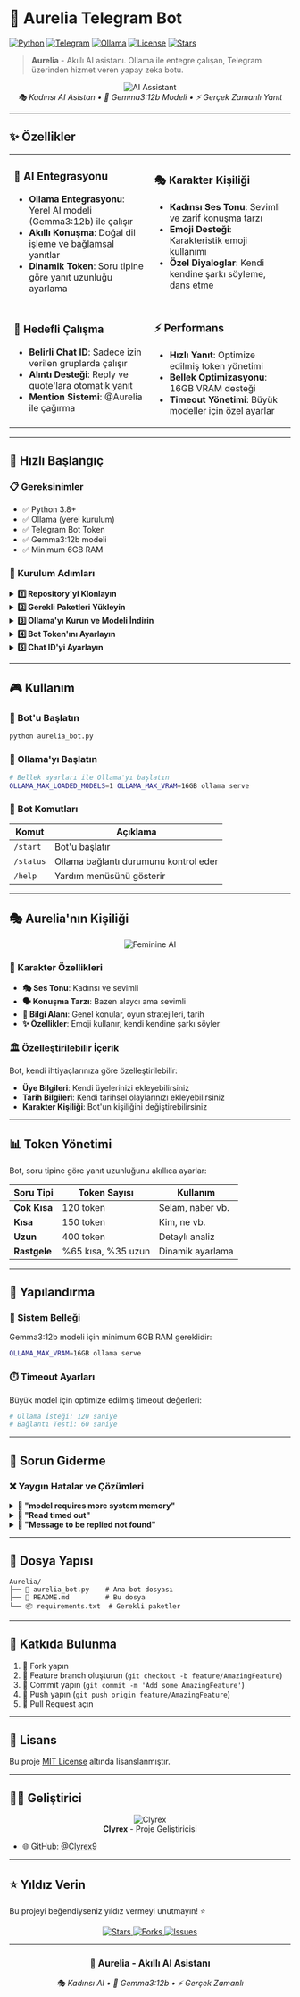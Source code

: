 # 🤖 Aurelia Telegram Bot

[![Python](https://img.shields.io/badge/Python-3.8+-blue.svg)](https://www.python.org/downloads/)
[![Telegram](https://img.shields.io/badge/Telegram-Bot-blue.svg)](https://core.telegram.org/bots)
[![Ollama](https://img.shields.io/badge/Ollama-AI%20Model-green.svg)](https://ollama.ai/)
[![License](https://img.shields.io/badge/License-MIT-yellow.svg)](LICENSE)
[![Stars](https://img.shields.io/github/stars/Clyrex9/Aurelia?style=social)](https://github.com/Clyrex9/Aurelia)

> **Aurelia** - Akıllı AI asistanı. Ollama ile entegre çalışan, Telegram üzerinden hizmet veren yapay zeka botu.

<div align="center">
  <img src="https://img.shields.io/badge/AI%20Assistant-Elite%20Bot-red?style=for-the-badge&logo=telegram" alt="AI Assistant">
  <br>
  <em>🎭 Kadınsı AI Asistan • 🧠 Gemma3:12b Modeli • ⚡ Gerçek Zamanlı Yanıt</em>
</div>

---

## ✨ Özellikler

<table>
<tr>
<td width="50%">

### 🤖 AI Entegrasyonu
- **Ollama Entegrasyonu**: Yerel AI modeli (Gemma3:12b) ile çalışır
- **Akıllı Konuşma**: Doğal dil işleme ve bağlamsal yanıtlar
- **Dinamik Token**: Soru tipine göre yanıt uzunluğu ayarlama

</td>
<td width="50%">

### 🎭 Karakter Kişiliği
- **Kadınsı Ses Tonu**: Sevimli ve zarif konuşma tarzı
- **Emoji Desteği**: Karakteristik emoji kullanımı
- **Özel Diyaloglar**: Kendi kendine şarkı söyleme, dans etme

</td>
</tr>
<tr>
<td width="50%">

### 🎯 Hedefli Çalışma
- **Belirli Chat ID**: Sadece izin verilen gruplarda çalışır
- **Alıntı Desteği**: Reply ve quote'lara otomatik yanıt
- **Mention Sistemi**: @Aurelia ile çağırma

</td>
<td width="50%">

### ⚡ Performans
- **Hızlı Yanıt**: Optimize edilmiş token yönetimi
- **Bellek Optimizasyonu**: 16GB VRAM desteği
- **Timeout Yönetimi**: Büyük modeller için özel ayarlar

</td>
</tr>
</table>

---

## 🚀 Hızlı Başlangıç

### 📋 Gereksinimler

- ✅ Python 3.8+
- ✅ Ollama (yerel kurulum)
- ✅ Telegram Bot Token
- ✅ Gemma3:12b modeli
- ✅ Minimum 6GB RAM

### 🔧 Kurulum Adımları

<details>
<summary><b>1️⃣ Repository'yi Klonlayın</b></summary>

```bash
git clone https://github.com/Clyrex9/Aurelia.git
cd Aurelia
```

</details>

<details>
<summary><b>2️⃣ Gerekli Paketleri Yükleyin</b></summary>

```bash
pip install -r requirements.txt
```

</details>

<details>
<summary><b>3️⃣ Ollama'yı Kurun ve Modeli İndirin</b></summary>

```bash
# Ollama'yı kurun (https://ollama.ai)
ollama pull gemma3:12b
```

</details>

<details>
<summary><b>4️⃣ Bot Token'ını Ayarlayın</b></summary>

`aurelia_bot.py` dosyasında bot token'ınızı güncelleyin:

```python
TELEGRAM_BOT_TOKEN = "YOUR_BOT_TOKEN_HERE"
```

</details>

<details>
<summary><b>5️⃣ Chat ID'yi Ayarlayın</b></summary>

Hedef chat ID'yi güncelleyin:

```python
ALLOWED_CHAT_ID = YOUR_CHAT_ID_HERE  # Sizin chat ID'niz
```

</details>

---

## 🎮 Kullanım

### 🚀 Bot'u Başlatın

```bash
python aurelia_bot.py
```

### 🧠 Ollama'yı Başlatın

```bash
# Bellek ayarları ile Ollama'yı başlatın
OLLAMA_MAX_LOADED_MODELS=1 OLLAMA_MAX_VRAM=16GB ollama serve
```

### 💬 Bot Komutları

| Komut | Açıklama |
|-------|----------|
| `/start` | Bot'u başlatır |
| `/status` | Ollama bağlantı durumunu kontrol eder |
| `/help` | Yardım menüsünü gösterir |

---

## 🎭 Aurelia'nın Kişiliği

<div align="center">
  <img src="https://img.shields.io/badge/Personality-Feminine%20AI-pink?style=for-the-badge" alt="Feminine AI">
</div>

### 👑 Karakter Özellikleri

- **🎭 Ses Tonu**: Kadınsı ve sevimli
- **🗣️ Konuşma Tarzı**: Bazen alaycı ama sevimli
- **🧠 Bilgi Alanı**: Genel konular, oyun stratejileri, tarih
- **✨ Özellikler**: Emoji kullanır, kendi kendine şarkı söyler

### 🏛️ Özelleştirilebilir İçerik

Bot, kendi ihtiyaçlarınıza göre özelleştirilebilir:

- **Üye Bilgileri**: Kendi üyelerinizi ekleyebilirsiniz
- **Tarih Bilgileri**: Kendi tarihsel olaylarınızı ekleyebilirsiniz
- **Karakter Kişiliği**: Bot'un kişiliğini değiştirebilirsiniz

---

## 📊 Token Yönetimi

Bot, soru tipine göre yanıt uzunluğunu akıllıca ayarlar:

| Soru Tipi | Token Sayısı | Kullanım |
|------------|---------------|----------|
| **Çok Kısa** | 120 token | Selam, naber vb. |
| **Kısa** | 150 token | Kim, ne vb. |
| **Uzun** | 400 token | Detaylı analiz |
| **Rastgele** | %65 kısa, %35 uzun | Dinamik ayarlama |

---

## 🔧 Yapılandırma

### 💾 Sistem Belleği

Gemma3:12b modeli için minimum 6GB RAM gereklidir:

```bash
OLLAMA_MAX_VRAM=16GB ollama serve
```

### ⏱️ Timeout Ayarları

Büyük model için optimize edilmiş timeout değerleri:

```python
# Ollama İsteği: 120 saniye
# Bağlantı Testi: 60 saniye
```

---

## 🐛 Sorun Giderme

### ❌ Yaygın Hatalar ve Çözümleri

<details>
<summary><b>🔴 "model requires more system memory"</b></summary>

```bash
# Çözüm: Ollama'yı daha fazla RAM ile başlatın
OLLAMA_MAX_VRAM=16GB ollama serve
```

</details>

<details>
<summary><b>🔴 "Read timed out"</b></summary>

```bash
# Çözüm: Timeout değerlerini artırın
# Model yükleme süresini bekleyin
```

</details>

<details>
<summary><b>🔴 "Message to be replied not found"</b></summary>

```bash
# Çözüm: Bot yeniden başlatılmalı
# Chat geçmişi temizlenmeli
```

</details>

---

## 📁 Dosya Yapısı

```
Aurelia/
├── 📄 aurelia_bot.py    # Ana bot dosyası
├── 📖 README.md         # Bu dosya
└── 📦 requirements.txt  # Gerekli paketler
```

---

## 🤝 Katkıda Bulunma

1. 🍴 Fork yapın
2. 🌿 Feature branch oluşturun (`git checkout -b feature/AmazingFeature`)
3. 💾 Commit yapın (`git commit -m 'Add some AmazingFeature'`)
4. 🚀 Push yapın (`git push origin feature/AmazingFeature`)
5. 📝 Pull Request açın

---

## 📄 Lisans

Bu proje [MIT License](LICENSE) altında lisanslanmıştır.

---

## 👨‍💻 Geliştirici

<div align="center">
  <img src="https://img.shields.io/badge/Developer-Clyrex-purple?style=for-the-badge" alt="Clyrex">
  <br>
  <strong>Clyrex</strong> - Proje Geliştiricisi
</div>

- 🌐 GitHub: [@Clyrex9](https://github.com/Clyrex9)

---

## ⭐ Yıldız Verin

Bu projeyi beğendiyseniz yıldız vermeyi unutmayın! ⭐

<div align="center">
  <a href="https://github.com/Clyrex9/Aurelia/stargazers">
    <img src="https://img.shields.io/github/stars/Clyrex9/Aurelia?style=for-the-badge&logo=github" alt="Stars">
  </a>
  <a href="https://github.com/Clyrex9/Aurelia/network">
    <img src="https://img.shields.io/github/forks/Clyrex9/Aurelia?style=for-the-badge&logo=github" alt="Forks">
  </a>
  <a href="https://github.com/Clyrex9/Aurelia/issues">
    <img src="https://img.shields.io/github/issues/Clyrex9/Aurelia?style=for-the-badge&logo=github" alt="Issues">
  </a>
</div>

---

<div align="center">
  <h3>🤖 Aurelia - Akıllı AI Asistanı</h3>
  <em>🎭 Kadınsı AI • 🧠 Gemma3:12b • ⚡ Gerçek Zamanlı</em>
</div> 